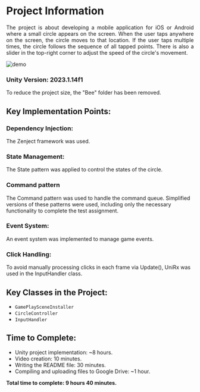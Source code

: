 # Project Information


<div align="justify">

The project is about developing a mobile application for iOS or Android where a small circle appears on the screen. When the user taps anywhere on the screen, the circle moves to that location. If the user taps multiple times, the circle follows the sequence of all tapped points. There is also a slider in the top-right corner to adjust the speed of the circle's movement.

</div>

![demo](TestTask_CircleMovement/Demo.gif)

### Unity Version: 2023.1.14f1

To reduce the project size, the "Bee" folder has been removed.

## Key Implementation Points:

### Dependency Injection:
The Zenject framework was used.

### State Management:
The State pattern was applied to control the states of the circle.

### Command pattern
The Command pattern was used to handle the command queue.
Simplified versions of these patterns were used, including only the necessary functionality to complete the test assignment.

### Event System:
An event system was implemented to manage game events.

### Click Handling:
To avoid manually processing clicks in each frame via Update(), UniRx was used in the InputHandler class.

## Key Classes in the Project:
- `GamePlaySceneInstaller`
- `CircleController`
- `InputHandler`

## Time to Complete:
- Unity project implementation: ~8 hours.
- Video creation: 10 minutes.
- Writing the README file: 30 minutes.
- Compiling and uploading files to Google Drive: ~1 hour.

**Total time to complete: 9 hours 40 minutes.**
